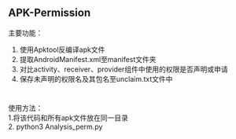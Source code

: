 ## APK-Permission

主要功能：  
1. 使用Apktool反编译apk文件  
2. 提取AndroidManifest.xml至manifest文件夹  
3. 对比activity、receiver、provider组件中使用的权限是否声明或申请  
4. 保存未声明的权限名及其包名至unclaim.txt文件中  
#

使用方法：  
1.将该代码和所有apk文件放在同一目录  
         2. python3 Analysis_perm.py  
